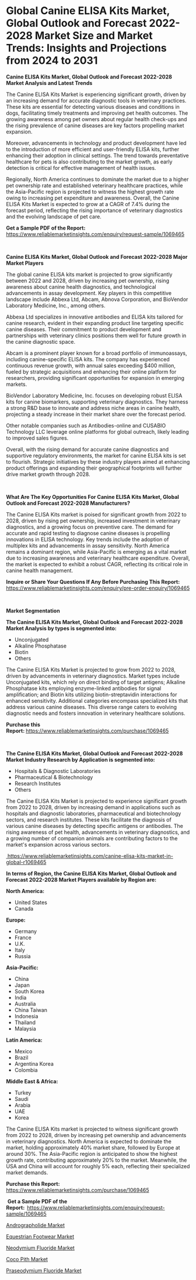 <p><h1>Global Canine ELISA Kits Market, Global Outlook and Forecast 2022-2028 Market Size and Market Trends: Insights and Projections from 2024 to 2031</h1></p><p><strong>Canine ELISA Kits Market, Global Outlook and Forecast 2022-2028 Market Analysis and Latest Trends</strong></p>
<p><p>The Canine ELISA Kits Market is experiencing significant growth, driven by an increasing demand for accurate diagnostic tools in veterinary practices. These kits are essential for detecting various diseases and conditions in dogs, facilitating timely treatments and improving pet health outcomes. The growing awareness among pet owners about regular health check-ups and the rising prevalence of canine diseases are key factors propelling market expansion.</p><p>Moreover, advancements in technology and product development have led to the introduction of more efficient and user-friendly ELISA kits, further enhancing their adoption in clinical settings. The trend towards preventative healthcare for pets is also contributing to the market growth, as early detection is critical for effective management of health issues.</p><p>Regionally, North America continues to dominate the market due to a higher pet ownership rate and established veterinary healthcare practices, while the Asia-Pacific region is projected to witness the highest growth rate owing to increasing pet expenditure and awareness. Overall, the Canine ELISA Kits Market is expected to grow at a CAGR of 7.4% during the forecast period, reflecting the rising importance of veterinary diagnostics and the evolving landscape of pet care.</p></p>
<p><strong>Get a Sample PDF of the Report:&nbsp;</strong> <a href="https://www.reliablemarketinsights.com/enquiry/request-sample/1069465">https://www.reliablemarketinsights.com/enquiry/request-sample/1069465</a></p>
<p>&nbsp;</p>
<p><strong>Canine ELISA Kits Market, Global Outlook and Forecast 2022-2028 Major Market Players</strong></p>
<p><p>The global canine ELISA kits market is projected to grow significantly between 2022 and 2028, driven by increasing pet ownership, rising awareness about canine health diagnostics, and technological advancements in assay development. Key players in this competitive landscape include Abbexa Ltd, Abcam, Abnova Corporation, and BioVendor Laboratory Medicine, Inc., among others.</p><p>Abbexa Ltd specializes in innovative antibodies and ELISA kits tailored for canine research, evident in their expanding product line targeting specific canine diseases. Their commitment to product development and partnerships with veterinary clinics positions them well for future growth in the canine diagnostic space.</p><p>Abcam is a prominent player known for a broad portfolio of immunoassays, including canine-specific ELISA kits. The company has experienced continuous revenue growth, with annual sales exceeding $400 million, fueled by strategic acquisitions and enhancing their online platform for researchers, providing significant opportunities for expansion in emerging markets.</p><p>BioVendor Laboratory Medicine, Inc. focuses on developing robust ELISA kits for canine biomarkers, supporting veterinary diagnostics. They harness a strong R&D base to innovate and address niche areas in canine health, projecting a steady increase in their market share over the forecast period.</p><p>Other notable companies such as Antibodies-online and CUSABIO Technology LLC leverage online platforms for global outreach, likely leading to improved sales figures. </p><p>Overall, with the rising demand for accurate canine diagnostics and supportive regulatory environments, the market for canine ELISA kits is set to flourish. Strategic initiatives by these industry players aimed at enhancing product offerings and expanding their geographical footprints will further drive market growth through 2028.</p></p>
<p>&nbsp;</p>
<p><strong>What Are The Key Opportunities For Canine ELISA Kits Market, Global Outlook and Forecast 2022-2028 Manufacturers?</strong></p>
<p><p>The Canine ELISA Kits market is poised for significant growth from 2022 to 2028, driven by rising pet ownership, increased investment in veterinary diagnostics, and a growing focus on preventive care. The demand for accurate and rapid testing to diagnose canine diseases is propelling innovations in ELISA technology. Key trends include the adoption of multiplex kits and advancements in assay sensitivity. North America remains a dominant region, while Asia-Pacific is emerging as a vital market due to increasing awareness and veterinary healthcare expenditure. Overall, the market is expected to exhibit a robust CAGR, reflecting its critical role in canine health management.</p></p>
<p><strong>Inquire or Share Your Questions If Any Before Purchasing This Report:</strong> <a href="https://www.reliablemarketinsights.com/enquiry/pre-order-enquiry/1069465">https://www.reliablemarketinsights.com/enquiry/pre-order-enquiry/1069465</a></p>
<p>&nbsp;</p>
<p><strong>Market Segmentation</strong></p>
<p><strong>The Canine ELISA Kits Market, Global Outlook and Forecast 2022-2028 Market Analysis by types is segmented into:</strong></p>
<p><ul><li>Unconjugated</li><li>Alkaline Phosphatase</li><li>Biotin</li><li>Others</li></ul></p>
<p><p>The Canine ELISA Kits Market is projected to grow from 2022 to 2028, driven by advancements in veterinary diagnostics. Market types include Unconjugated kits, which rely on direct binding of target antigens; Alkaline Phosphatase kits employing enzyme-linked antibodies for signal amplification; and Biotin kits utilizing biotin-streptavidin interactions for enhanced sensitivity. Additional categories encompass specialized kits that address various canine diseases. This diverse range caters to evolving diagnostic needs and fosters innovation in veterinary healthcare solutions.</p></p>
<p><strong>Purchase this Report:&nbsp;</strong><a href="https://www.reliablemarketinsights.com/purchase/1069465">https://www.reliablemarketinsights.com/purchase/1069465</a></p>
<p>&nbsp;</p>
<p><strong>The Canine ELISA Kits Market, Global Outlook and Forecast 2022-2028 Market Industry Research by Application is segmented into:</strong></p>
<p><ul><li>Hospitals & Diagnostic Laboratories</li><li>Pharmaceutical & Biotechnology</li><li>Research Institutes</li><li>Others</li></ul></p>
<p><p>The Canine ELISA Kits Market is projected to experience significant growth from 2022 to 2028, driven by increasing demand in applications such as hospitals and diagnostic laboratories, pharmaceutical and biotechnology sectors, and research institutes. These kits facilitate the diagnosis of various canine diseases by detecting specific antigens or antibodies. The rising awareness of pet health, advancements in veterinary diagnostics, and a growing number of companion animals are contributing factors to the market's expansion across various sectors.</p></p>
<p><a href="https://www.reliablemarketinsights.com/canine-elisa-kits-market-in-global-r1069465">&nbsp;https://www.reliablemarketinsights.com/canine-elisa-kits-market-in-global-r1069465</a></p>
<p><strong>In terms of Region, the Canine ELISA Kits Market, Global Outlook and Forecast 2022-2028 Market Players available by Region are:</strong></p>
<p>
    <p> <strong> North America: </strong>
        <ul>
            <li>United States</li>
            <li>Canada</li>
        </ul>
        </p> 
    <p> <strong> Europe: </strong>
        <ul>
            <li>Germany</li>
            <li>France</li>
            <li>U.K.</li>
            <li>Italy</li>
            <li>Russia</li>
        </ul>
        </p> 
    <p> <strong> Asia-Pacific: </strong>
        <ul>
            <li>China</li>
            <li>Japan</li>
            <li>South Korea</li>
            <li>India</li>
            <li>Australia</li>
            <li>China Taiwan</li>
            <li>Indonesia</li>
            <li>Thailand</li>
            <li>Malaysia</li>
        </ul>
        </p> 
    <p> <strong> Latin America: </strong>
        <ul>
            <li>Mexico</li>
            <li>Brazil</li>
            <li>Argentina Korea</li>
            <li>Colombia</li>
        </ul>
        </p> 
    <p> <strong> Middle East & Africa: </strong>
        <ul>
            <li>Turkey</li>
            <li>Saudi</li>
            <li>Arabia</li>
            <li>UAE</li>
            <li>Korea</li>
        </ul>
    </p>
    </p>
<p><p>The Canine ELISA Kits market is projected to witness significant growth from 2022 to 2028, driven by increasing pet ownership and advancements in veterinary diagnostics. North America is expected to dominate the market, holding approximately 40% market share, followed by Europe at around 30%. The Asia-Pacific region is anticipated to show the highest growth rate, contributing approximately 20% to the market. Meanwhile, the USA and China will account for roughly 5% each, reflecting their specialized market demands.</p></p>
<p><strong>Purchase this Report: </strong><a href="https://www.reliablemarketinsights.com/purchase/1069465">https://www.reliablemarketinsights.com/purchase/1069465</a></p>
<p>&nbsp;<strong>Get a Sample PDF of the Report:&nbsp;&nbsp;</strong><a href="https://www.reliablemarketinsights.com/enquiry/request-sample/1069465">https://www.reliablemarketinsights.com/enquiry/request-sample/1069465</a></p>
<p><strong></strong></p>
<p><p><a href="https://issuu.com/reportprime-2/docs/andrographolide-market-size-2030.pp_8accf8230f319f">Andrographolide Market</a></p><p><a href="https://www.linkedin.com/pulse/mapping-equestrian-footwear-market-trends-challenges-breakthroughs-6jb2c?trackingId=OHilk5IfRXGiUyznRpxw1w%3D%3D">Equestrian Footwear Market</a></p><p><a href="https://medium.com/@jglymphftf/the-neodymium-fluoride-market-is-experiencing-higher-than-anticipated-demand-compared-to-09f8db3c522a">Neodymium Fluoride Market</a></p><p><a href="https://www.linkedin.com/pulse/global-coco-pith-market-size-share-analysis-product-type-hzr6f?trackingId=mDWHeRxAQc%2BJpERK%2FB%2B3LA%3D%3D">Coco Pith Market</a></p><p><a href="https://medium.com/@jglymphftf/the-praseodymium-fluoride-market-has-experienced-impressive-growth-in-recent-years-expanding-its-22cc8992bacf">Praseodymium Fluoride Market</a></p></p>
